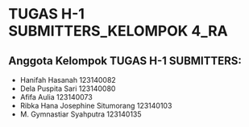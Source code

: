 # TUGAS H-1 SUBMITTERS_KELOMPOK 4_RA
## Anggota Kelompok TUGAS H-1 SUBMITTERS:
- Hanifah Hasanah	123140082
- Dela Puspita Sari	123140080
- Afifa Aulia	123140073
- Ribka Hana Josephine Situmorang	123140103
- M. Gymnastiar Syahputra	123140135
